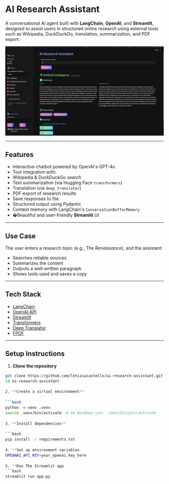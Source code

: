 # AI Research Assistant

A conversational AI agent built with **LangChain**, **OpenAI**, and **Streamlit**, designed to assist users in structured online research using external tools such as Wikipedia, DuckDuckGo, translation, summarization, and PDF export.

![AI Research Assistant Screenshot](screenshot_app.png)

---

## Features

-  Interactive chatbot powered by OpenAI's GPT-4o
-  Tool integration with:
  - Wikipedia & DuckDuckGo search
  - Text summarization (via Hugging Face `transformers`)
  - Translation (via `deep_translator`)
  - PDF export of research results
  - Save responses to file
-  Structured output using Pydantic
-  Context memory with LangChain's `ConversationBufferMemory`
- �Beautiful and user-friendly **Streamlit** UI

---

##  Use Case

The user enters a research topic (e.g., *The Renaissance*), and the assistant:
- Searches reliable sources
- Summarizes the content
- Outputs a well-written paragraph
- Shows tools used and saves a copy

---

## Tech Stack

- [LangChain](https://www.langchain.com/)
- [OpenAI API](https://platform.openai.com/)
- [Streamlit](https://streamlit.io/)
- [Transformers](https://huggingface.co/transformers/)
- [Deep Translator](https://pypi.org/project/deep-translator/)
- [FPDF](https://pyfpdf.github.io/)

---

##  Setup Instructions

1. **Clone the repository**

```bash
git clone https://github.com/letiziacastello/ai-research-assistant.git
cd ai-research-assistant

2. **Create a virtual environment**

```bash
python -m venv .venv
source .venv/bin/activate  # On Windows use: .venv\Scripts\activate

3. **Install dependencies**

```bash
pip install -r requirements.txt

4. **Set up environment variables
OPEANAI_API_KEY=your_openai_key_here

5. **Run The Streamlit app
```bash
streamlit run app.py



